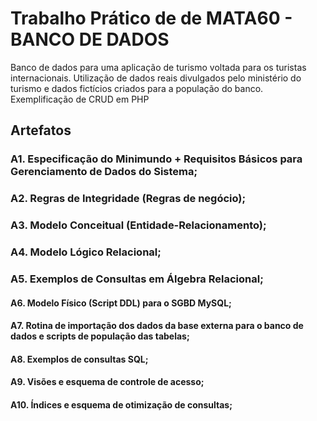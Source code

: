 # Trabalho Prático de de MATA60 - BANCO DE DADOS

Banco de dados para uma aplicação de turismo voltada para os turistas internacionais.
Utilização de dados reais divulgados pelo ministério do turismo e dados fictícios criados para a população do banco.
Exemplificação de CRUD em PHP

## Artefatos

### A1. Especificação do Minimundo + Requisitos Básicos para Gerenciamento de Dados do Sistema;
### A2. Regras de Integridade (Regras de negócio);
### A3. Modelo Conceitual (Entidade-Relacionamento);
### A4. Modelo Lógico Relacional;
### A5. Exemplos de Consultas em Álgebra Relacional;
#### A6. Modelo Físico (Script DDL) para o SGBD MySQL;
#### A7. Rotina de importação dos dados da base externa para o banco de dados e scripts de população das tabelas;
#### A8. Exemplos de consultas SQL;
#### A9. Visões e esquema de controle de acesso;
#### A10. Índices e  esquema de otimização de consultas;
